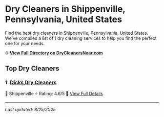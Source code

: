 # Dry Cleaners in Shippenville, Pennsylvania, United States

Find the best dry cleaners in Shippenville, Pennsylvania, United States. We've compiled a list of 1 dry cleaning services to help you find the perfect one for your needs.

🌐 **[View Full Directory on DryCleanersNear.com](https://drycleanersnear.com/city/US/Pennsylvania/Shippenville)**

## Top Dry Cleaners

### 1. [Dicks Dry Cleaners](https://drycleanersnear.com/dryCleaner/686735b2bb1702f4ee39b168/dicks-dry-cleaners)
📍 Shippenville
⭐ Rating: 4.6/5
🔗 [View Full Details](https://drycleanersnear.com/dryCleaner/686735b2bb1702f4ee39b168/dicks-dry-cleaners)


---

*Last updated: 8/25/2025*
